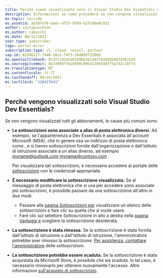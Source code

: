 ```yaml
---
title: Perché viene visualizzato solo il Visual Studio Dev Essentials e non la sottoscrizione Visual Studio?
description: Informazioni su come procedere se non vengono visualizzati tutti i Visual Studio sottoscrizione
ms.topic: include
ms.assetid: ab387e76-baec-4f27-9769-b2fc86e0c932
author: caitybuschlen
ms.author: cabuschl
ms.date: 08/13/2021
user.type: subscriber
tags: portal-error
subscription.type: vl, cloud, retail, partner
sap.id: 8250612f-7446-20c5-7473-16d089f2280d
ms.openlocfilehash: 013fcc9141e6189bb3dca4274a560a483d36cb2b
ms.sourcegitcommit: 8e74969ff61b609c89b3139434dff5a742c18ff4
ms.translationtype: MT
ms.contentlocale: it-IT
ms.lasthandoff: 09/24/2021
ms.locfileid: "128427641"
---
```

## <a name="why-am-i-only-seeing-visual-studio-dev-essentials"></a>Perché vengono visualizzati solo Visual Studio Dev Essentials?

Se non vengono visualizzati tutti gli abbonamenti, le cause più comuni sono:

- **Le sottoscrizioni sono associate a alias di posta elettronica diversi.**  Ad esempio, se l'appartenenza a Dev Essentials è associata all'account Microsoft (MSA), che in genere usa un indirizzo di posta elettronica come , e si hanno sottoscrizioni fornite dall'organizzazione o dall'istituto di istruzione associate a un alias diverso, ad esempio myname@outlook.com myname@contoso.com . 

    Per visualizzare tali sottoscrizioni, è necessario accedere al portale delle [sottoscrizioni](https://my.visualstudio.com/subscriptions) con le credenziali appropriate.  

- **È necessario modificare la sottoscrizione visualizzata.** Se al messaggio di posta elettronica che si usa per accedere sono associate più sottoscrizioni, è possibile passare da una sottoscrizione all'altro in due modi:
    - Passare alla [pagina Sottoscrizioni per](https://my.visualstudio.com/subscriptions) visualizzare un elenco delle sottoscrizioni e fare clic su quella che si vuole usare. 
    - Fare clic sul selettore Sottoscrizione in alto a destra nella [pagina Vantaggi e](https://my.visualstudio.com/benefits) scegliere la sottoscrizione desiderata. 

- **La sottoscrizione è stata rimossa.**  Se la sottoscrizione è stata fornita dall'istituto di istruzione o dall'istituto di istruzione, l'amministratore potrebbe aver rimosso la sottoscrizione. [Per assistenza, contattare l'amministratore](https://docs.microsoft.com/visualstudio/subscriptions/contact-my-admin) delle sottoscrizioni.

- **La sottoscrizione potrebbe essere scaduta.** Se la sottoscrizione è stata acquistata da Microsoft Store, è possibile che sia scaduta. In tal caso, è necessario rinnovarlo per ottenere nuovamente l'accesso. Altre informazioni [sull'acquisto di sottoscrizioni](https://docs.microsoft.com/visualstudio/subscriptions/buy-activate-retail). 